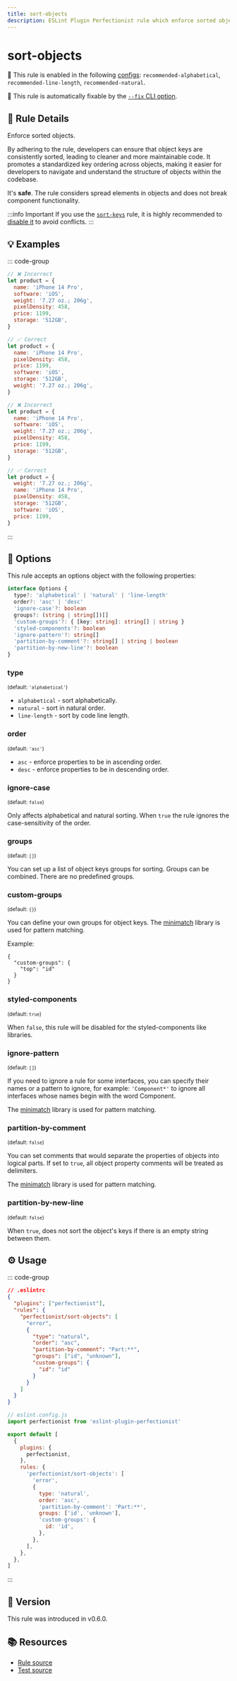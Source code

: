 ```yaml
---
title: sort-objects
description: ESLint Plugin Perfectionist rule which enforce sorted objects
---
```


# sort-objects

💼 This rule is enabled in the following [configs](/configs/): `recommended-alphabetical`, `recommended-line-length`, `recommended-natural`.

🔧 This rule is automatically fixable by the [`--fix` CLI option](https://eslint.org/docs/latest/user-guide/command-line-interface#--fix).

<!-- end auto-generated rule header -->

## 📖 Rule Details

Enforce sorted objects.

By adhering to the rule, developers can ensure that object keys are consistently sorted, leading to cleaner and more maintainable code. It promotes a standardized key ordering across objects, making it easier for developers to navigate and understand the structure of objects within the codebase.

It's **safe**. The rule considers spread elements in objects and does not break component functionality.

:::info Important
If you use the [`sort-keys`](https://eslint.org/docs/latest/rules/sort-keys) rule, it is highly recommended to [disable it](https://eslint.org/docs/latest/use/configure/rules#using-configuration-files-1) to avoid conflicts.
:::

## 💡 Examples

::: code-group

<!-- prettier-ignore -->
```js [Alphabetical and Natural Sorting]
// ❌ Incorrect
let product = {
  name: 'iPhone 14 Pro',
  software: 'iOS',
  weight: '7.27 oz.; 206g',
  pixelDensity: 458,
  price: 1199,
  storage: '512GB',
}

// ✅ Correct
let product = {
  name: 'iPhone 14 Pro',
  pixelDensity: 458,
  price: 1199,
  software: 'iOS',
  storage: '512GB',
  weight: '7.27 oz.; 206g',
}
```

```js [Sorting by Line Length]
// ❌ Incorrect
let product = {
  name: 'iPhone 14 Pro',
  software: 'iOS',
  weight: '7.27 oz.; 206g',
  pixelDensity: 458,
  price: 1199,
  storage: '512GB',
}

// ✅ Correct
let product = {
  weight: '7.27 oz.; 206g',
  name: 'iPhone 14 Pro',
  pixelDensity: 458,
  storage: '512GB',
  software: 'iOS',
  price: 1199,
}
```

:::

## 🔧 Options

This rule accepts an options object with the following properties:

```ts
interface Options {
  type?: 'alphabetical' | 'natural' | 'line-length'
  order?: 'asc' | 'desc'
  'ignore-case'?: boolean
  groups?: (string | string[])[]
  'custom-groups'?: { [key: string]: string[] | string }
  'styled-components'?: boolean
  'ignore-pattern'?: string[]
  'partition-by-comment'?: string[] | string | boolean
  'partition-by-new-line'?: boolean
}
```

### type

<sub>(default: `'alphabetical'`)</sub>

- `alphabetical` - sort alphabetically.
- `natural` - sort in natural order.
- `line-length` - sort by code line length.

### order

<sub>(default: `'asc'`)</sub>

- `asc` - enforce properties to be in ascending order.
- `desc` - enforce properties to be in descending order.

### ignore-case

<sub>(default: `false`)</sub>

Only affects alphabetical and natural sorting. When `true` the rule ignores the case-sensitivity of the order.

### groups

<sub>(default: `[]`)</sub>

You can set up a list of object keys groups for sorting. Groups can be combined. There are no predefined groups.

### custom-groups

<sub>(default: `{}`)</sub>

You can define your own groups for object keys. The [minimatch](https://github.com/isaacs/minimatch) library is used for pattern matching.

Example:

```
{
  "custom-groups": {
    "top": "id"
  }
}
```

### styled-components

<sub>(default: `true`)</sub>

When `false`, this rule will be disabled for the styled-components like libraries.

### ignore-pattern

<sub>(default: `[]`)</sub>

If you need to ignore a rule for some interfaces, you can specify their names or a pattern to ignore, for example: `'Component*'` to ignore all interfaces whose names begin with the word Component.

The [minimatch](https://github.com/isaacs/minimatch) library is used for pattern matching.

### partition-by-comment

<sub>(default: `false`)</sub>

You can set comments that would separate the properties of objects into logical parts. If set to `true`, all object property comments will be treated as delimiters.

The [minimatch](https://github.com/isaacs/minimatch) library is used for pattern matching.

### partition-by-new-line

<sub>(default: `false`)</sub>

When `true`, does not sort the object's keys if there is an empty string between them.

## ⚙️ Usage

::: code-group

```json [Legacy Config]
// .eslintrc
{
  "plugins": ["perfectionist"],
  "rules": {
    "perfectionist/sort-objects": [
      "error",
      {
        "type": "natural",
        "order": "asc",
        "partition-by-comment": "Part:**",
        "groups": ["id", "unknown"],
        "custom-groups": {
          "id": "id"
        }
      }
    ]
  }
}
```

```js [Flat Config]
// eslint.config.js
import perfectionist from 'eslint-plugin-perfectionist'

export default [
  {
    plugins: {
      perfectionist,
    },
    rules: {
      'perfectionist/sort-objects': [
        'error',
        {
          type: 'natural',
          order: 'asc',
          'partition-by-comment': 'Part:**',
          groups: ['id', 'unknown'],
          'custom-groups': {
            id: 'id',
          },
        },
      ],
    },
  },
]
```

:::

## 🚀 Version

This rule was introduced in v0.6.0.

## 📚 Resources

- [Rule source](https://github.com/azat-io/eslint-plugin-perfectionist/blob/main/rules/sort-objects.ts)
- [Test source](https://github.com/azat-io/eslint-plugin-perfectionist/blob/main/test/sort-objects.test.ts)
